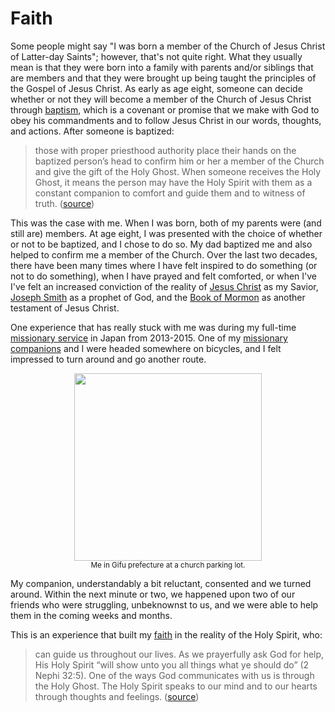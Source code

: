 # Faith

Some people might say "I was born a member of the Church of Jesus Christ of Latter-day
Saints"; however, that's not quite right. What they usually mean is that they were born
into a family with parents and/or siblings that are members and that they were brought
up being taught the principles of the Gospel of Jesus Christ. As early as age eight,
someone can decide whether or not they will become a member of the Church of Jesus
Christ through
[baptism](https://www.churchofjesuschrist.org/comeuntochrist/article/baptism), which is
a covenant or promise that we make with God to obey his commandments and to follow Jesus
Christ in our words, thoughts, and actions. After someone is baptized:
> those with proper priesthood authority place their hands on the baptized person’s head
> to confirm him or her a member of the Church and give the gift of the Holy Ghost. When
> someone receives the Holy Ghost, it means the person may have the Holy Spirit with
> them as a constant companion to comfort and guide them and to witness of truth.
> ([source](https://www.churchofjesuschrist.org/comeuntochrist/article/baptism))

This was the case with me. When I was born, both of my parents were (and still are)
members. At age eight, I was presented with the choice of whether or not to be baptized,
and I chose to do so. My dad baptized me and also helped to confirm me a member of the
Church. Over the last two decades, there have been many times where I have felt inspired
to do something (or not to do something), when I have prayed and felt comforted, or when
I've I've felt an increased conviction of the reality of [Jesus
Christ](https://www.churchofjesuschrist.org/comeuntochrist/believe/jesus) as my Savior,
[Joseph Smith](https://www.youtube.com/watch?v=1V9IyiJehfE) as a prophet of God, and the
[Book of
Mormon](https://www.churchofjesuschrist.org/comeuntochrist/believe/book-of-mormon/what-is-the-book-of-mormon)
as another testament of Jesus Christ.

One experience that has really stuck with me was during my full-time [missionary
service](https://www.churchofjesuschrist.org/comeuntochrist/belong/share-goodness/10-things-to-know-about-missionaries)
in Japan from 2013-2015. One of my [missionary
companions](https://www.churchofjesuschrist.org/comeuntochrist/belong/share-goodness/who-are-the-missionaries)
and I were headed somewhere on bicycles, and I felt impressed to turn around and go
another route.

<center><img src="japan-bicycle.jpg" width=300></center>
<center><sup>Me in Gifu prefecture at a church parking lot.</sup></center>

My companion, understandably a bit reluctant, consented and we turned around. Within the
next minute or two, we happened upon two of our friends who were struggling, unbeknownst
to us, and we were able to help them in the coming weeks and months.

This is an experience that built my
[faith](https://www.churchofjesuschrist.org/study/manual/gospel-topics/faith-in-jesus-christ?lang=eng)
in the reality of the Holy Spirit, who:
> can guide us throughout our lives. As we prayerfully ask God for help, His Holy Spirit
> “will show unto you all things what ye should do” (2 Nephi 32:5). One of the ways God
> communicates with us is through the Holy Ghost. The Holy Spirit speaks to our mind and
> to our hearts through thoughts and feelings.
> ([source](https://www.churchofjesuschrist.org/comeuntochrist/believe/god/what-is-the-holy-spirit))

<!-- Upon returning from my mission, I continued my studies of Applied Physics and began participating in
academic research at Brigham Young University. -->
